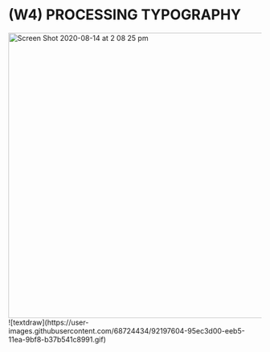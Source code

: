 # (W4) PROCESSING TYPOGRAPHY

<img width="568" alt="Screen Shot 2020-08-14 at 2 08 25 pm" src="https://user-images.githubusercontent.com/68724434/91582770-9bb4c080-e993-11ea-8f28-8ed6ebcaed7b.png">
![textdraw](https://user-images.githubusercontent.com/68724434/92197604-95ec3d00-eeb5-11ea-9bf8-b37b541c8991.gif)
